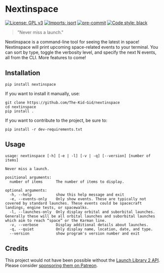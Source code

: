 # Nextinspace
[![License: GPL v3](https://img.shields.io/badge/License-GPLv3-blue.svg)](https://www.gnu.org/licenses/gpl-3.0)
[![Imports: isort](https://img.shields.io/badge/%20imports-isort-%231674b1?style=flat&labelColor=ef8336)](https://pycqa.github.io/isort/)
[![pre-commit](https://img.shields.io/badge/pre--commit-enabled-brightgreen?logo=pre-commit&logoColor=white)](https://github.com/pre-commit/pre-commit)
[![Code style: black](https://img.shields.io/badge/code%20style-black-000000.svg)](https://github.com/psf/black)

> "Never miss a launch."

Nextinspace is a command-line tool for seeing the latest in space! Nextinspace will print upcoming space-related events to your terminal. You can sort by type, toggle the verbosity level, and specify the next N events, all from the CLI. More features to come!


## Installation
```
pip install nextinspace
```

If you want to install it manually, use:
```
git clone https://github.com/The-Kid-Gid/nextinspace
cd nextinspace
pip install .
```

If you want to contribute to the project, be sure to:
```
pip install -r dev-requirements.txt
```

## Usage
```
usage: nextinspace [-h] [-e | -l] [-v | -q] [--version] [number of items]

Never miss a launch.

positional arguments:
  number of items      The number of items to display.

optional arguments:
  -h, --help           show this help message and exit
  -e, --events-only    Only show events. These are typically not covered by standard launches. These events could be spacecraft landings, engine tests, or spacewalks.
  -l, --launches-only  Only display orbital and suborbital launches. Generally these will be all orbital launches and suborbital launches which aim to reach “space” or the Karman line.
  -v, --verbose        Display additional details about launches.
  -q, --quiet          Only display name, location, date, and type.
  --version            show program's version number and exit
  ```

## Credits

This project would not have been possible without the [Launch Library 2 API](https://thespacedevs.com/llapi). Please consider [sponsoring them on Patreon](https://www.patreon.com/TheSpaceDevs).